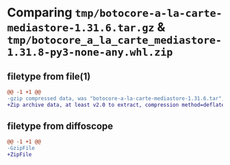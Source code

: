 # Comparing `tmp/botocore-a-la-carte-mediastore-1.31.6.tar.gz` & `tmp/botocore_a_la_carte_mediastore-1.31.8-py3-none-any.whl.zip`

## filetype from file(1)

```diff
@@ -1 +1 @@
-gzip compressed data, was "botocore-a-la-carte-mediastore-1.31.6.tar", last modified: Thu Jul 20 01:20:36 2023, max compression
+Zip archive data, at least v2.0 to extract, compression method=deflate
```

## filetype from diffoscope

```diff
@@ -1 +1 @@
-GzipFile
+ZipFile
```

